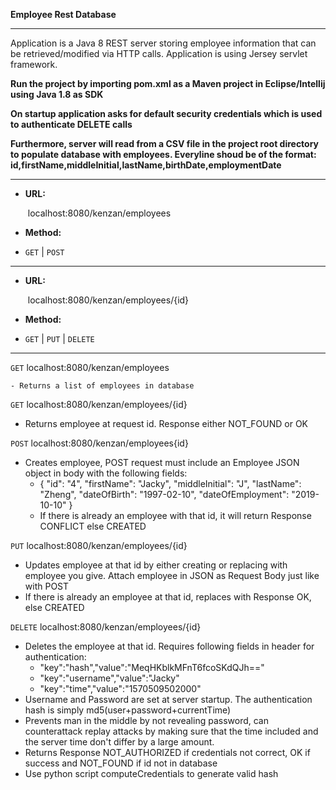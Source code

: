 **Employee Rest Database**

---

Application is a Java 8 REST server storing employee information that can be retrieved/modified via HTTP calls. Application is using Jersey servlet framework.

**Run the project by importing pom.xml as a Maven project in Eclipse/Intellij using Java 1.8 as SDK**

**On startup application asks for default security credentials which is used to authenticate DELETE calls**

**Furthermore, server will read from a CSV file in the project root directory to populate database with employees. Everyline shoud be of the format: id,firstName,middleInitial,lastName,birthDate,employmentDate**

---

* **URL:**

  ​	localhost:8080/kenzan/employees

*  **Method:**

  * `GET` | `POST`

---

- **URL:**

  ​	localhost:8080/kenzan/employees/{id}

-  **Method:**

  - `GET` | `PUT` | `DELETE`

---

`GET` localhost:8080/kenzan/employees

	- Returns a list of employees in database

`GET` localhost:8080/kenzan/employees/{id}

- Returns employee at request id. Response either NOT_FOUND or OK

`POST`  localhost:8080/kenzan/employees{id} 

* Creates employee, POST request must include an Employee JSON object in  body with the following fields:
  * {
        "id": "4",
        "firstName": "Jacky",
        "middleInitial": "J",
        "lastName": "Zheng",
        "dateOfBirth": "1997-02-10",
        "dateOfEmployment": "2019-10-10"
    }
  * If there is already an employee with that id, it will return Response CONFLICT else CREATED

`PUT` localhost:8080/kenzan/employees/{id}

* Updates employee at that id by either creating or replacing with employee you give. Attach employee in JSON as Request Body just like with POST
* If there is already an employee at that id, replaces with Response OK, else CREATED

`DELETE` localhost:8080/kenzan/employees/{id}

* Deletes the employee at that id. Requires following fields in header for authentication:
  * "key":"hash","value":"MeqHKblkMFnT6fcoSKdQJh=="
  * "key":"username","value":"Jacky"
  * "key":"time","value":"1570509502000"
* Username and Password are set at server startup. The authentication hash is simply md5(user+password+currentTime)
* Prevents man in the middle by not revealing password, can counterattack replay attacks by making sure that the time included and the server time don't differ by a large amount.
* Returns Response NOT_AUTHORIZED if credentials not correct, OK if success and NOT_FOUND if id not in database
* Use python script computeCredentials to generate valid hash

